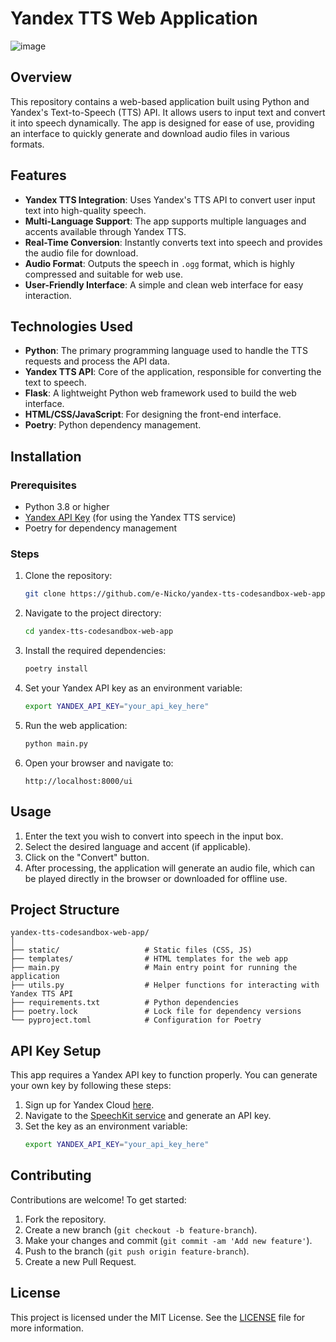 # Yandex TTS Web Application

![image](https://github.com/user-attachments/assets/afa20c95-ee23-432b-8264-d4717ec82db6)


## Overview

This repository contains a web-based application built using Python and Yandex's Text-to-Speech (TTS) API. It allows users to input text and convert it into speech dynamically. The app is designed for ease of use, providing an interface to quickly generate and download audio files in various formats.

## Features

- **Yandex TTS Integration**: Uses Yandex's TTS API to convert user input text into high-quality speech.
- **Multi-Language Support**: The app supports multiple languages and accents available through Yandex TTS.
- **Real-Time Conversion**: Instantly converts text into speech and provides the audio file for download.
- **Audio Format**: Outputs the speech in `.ogg` format, which is highly compressed and suitable for web use.
- **User-Friendly Interface**: A simple and clean web interface for easy interaction.
  
## Technologies Used

- **Python**: The primary programming language used to handle the TTS requests and process the API data.
- **Yandex TTS API**: Core of the application, responsible for converting the text to speech.
- **Flask**: A lightweight Python web framework used to build the web interface.
- **HTML/CSS/JavaScript**: For designing the front-end interface.
- **Poetry**: Python dependency management.

## Installation

### Prerequisites

- Python 3.8 or higher
- [Yandex API Key](https://cloud.yandex.com/services/speechkit) (for using the Yandex TTS service)
- Poetry for dependency management

### Steps

1. Clone the repository:
   ```bash
   git clone https://github.com/e-Nicko/yandex-tts-codesandbox-web-app.git
   ```
2. Navigate to the project directory:
   ```bash
   cd yandex-tts-codesandbox-web-app
   ```
3. Install the required dependencies:
   ```bash
   poetry install
   ```

4. Set your Yandex API key as an environment variable:
   ```bash
   export YANDEX_API_KEY="your_api_key_here"
   ```

5. Run the web application:
   ```bash
   python main.py
   ```

6. Open your browser and navigate to:
   ```
   http://localhost:8000/ui
   ```

## Usage

1. Enter the text you wish to convert into speech in the input box.
2. Select the desired language and accent (if applicable).
3. Click on the "Convert" button.
4. After processing, the application will generate an audio file, which can be played directly in the browser or downloaded for offline use.

## Project Structure

```plaintext
yandex-tts-codesandbox-web-app/
│
├── static/                   # Static files (CSS, JS)
├── templates/                # HTML templates for the web app
├── main.py                   # Main entry point for running the application
├── utils.py                  # Helper functions for interacting with Yandex TTS API
├── requirements.txt          # Python dependencies
├── poetry.lock               # Lock file for dependency versions
└── pyproject.toml            # Configuration for Poetry
```

## API Key Setup

This app requires a Yandex API key to function properly. You can generate your own key by following these steps:

1. Sign up for Yandex Cloud [here](https://cloud.yandex.com/).
2. Navigate to the [SpeechKit service](https://cloud.yandex.com/services/speechkit) and generate an API key.
3. Set the key as an environment variable:
   ```bash
   export YANDEX_API_KEY="your_api_key_here"
   ```

## Contributing

Contributions are welcome! To get started:

1. Fork the repository.
2. Create a new branch (`git checkout -b feature-branch`).
3. Make your changes and commit (`git commit -am 'Add new feature'`).
4. Push to the branch (`git push origin feature-branch`).
5. Create a new Pull Request.

## License

This project is licensed under the MIT License. See the [LICENSE](LICENSE) file for more information.
